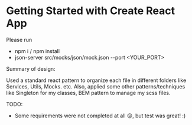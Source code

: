 # Getting Started with Create React App

Please run

- npm i / npm install
- json-server src/mocks/json/mock.json --port <YOUR_PORT>

Summary of design:

Used a standard react pattern to organize each file in different folders like Services, Utils, Mocks. etc. 
Also, applied some other patterns/techniques like Singleton for my classes, BEM pattern to manage my scss files.

TODO:

- Some requirements were not completed at all 😔, but test was great! :)
